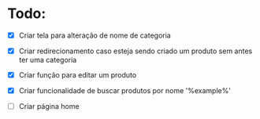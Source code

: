 # Todo:

- [x] Criar tela para alteração de nome de categoria
- [x] Criar redirecionamento caso esteja sendo criado um produto sem antes ter uma categoria
- [x] Criar função para editar um produto
- [x] Criar funcionalidade de buscar produtos por nome '%example%'

- [ ] Criar página home